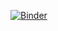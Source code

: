 [![Binder](https://mybinder.org/badge_logo.svg)](https://mybinder.org/v2/gh/aliceburrell/myfirstbinder.git/master)
